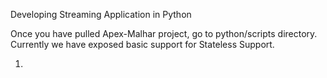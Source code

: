 Developing Streaming Application in Python

Once you have pulled Apex-Malhar project, go to python/scripts directory.
Currently we have exposed basic support for Stateless Support.

1)
